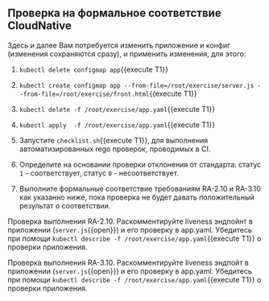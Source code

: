 ## Проверка на формальное соответствие CloudNative
Здесь и далее Вам потребуется изменить приложение и конфиг (изменения сохраняются сразу), и применить изменения, для этого:
1. `kubectl delete configmap app`{{execute T1}}
2. `kubectl create configmap app --from-file=/root/exercise/server.js --from-file=/root/exercise/front.html`{{execute T1}}
3. `kubectl delete -f /root/exercise/app.yaml`{{execute T1}}
4. `kubectl apply  -f /root/exercise/app.yaml`{{execute T1}}

1. Запустите `checklist.sh`{{execute T1}}, для выполнения автоматизированных rego проверок, проводимых в CI.
2. Определите на основании проверки отклонения от стандарта: статус `1` - соответствует, статус `0` - несоответствует.
3. Выполните формальные соответствие требованиям RA-2.10 и RA-3.10 как указанно ниже, пока проверка не будет давать положительный результат о соответствии.

Проверка выполнения RA-2.10. Раскомментируйте liveness эндпойнт в приложении (`server.js`{{open}}) и его проверку в app.yaml. Убедитесь при помощи `kubectl describe -f /root/exercise/app.yaml`{{execute T1}} о проверки приложения.

Проверка выполнения RA-3.10. Раскомментируйте liveness эндпойт в приложении (`server.js`{{open}}) и его проверку в app.yaml. Убедитесь при помощи `kubectl describe -f /root/exercise/app.yaml`{{execute T1}} о проверки приложения.

